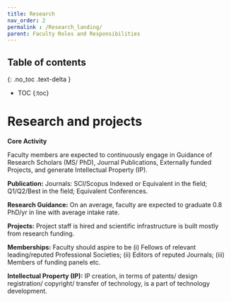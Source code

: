 ```yaml
---
title: Research
nav_order: 2
permalink : /Research_landing/
parent: Faculty Roles and Responsibilities
---
```


## Table of contents
{: .no_toc .text-delta } 
* TOC
{:toc}

# Research and projects

**Core Activity**

Faculty members are expected to continuously engage in Guidance of Research Scholars (MS/ PhD), Journal Publications, Externally funded Projects, and generate Intellectual Property (IP). 

**Publication:** Journals: SCI/Scopus Indexed or Equivalent in the field; Q1/Q2/Best in the field; Equivalent Conferences. 

**Research Guidance:** On an average, faculty are expected to graduate 0.8 PhD/yr in line with average intake rate.

**Projects:** Project staff is hired and scientific infrastructure is built mostly from research funding. 

**Memberships:** Faculty should aspire to be  (i) Fellows of relevant leading/reputed  Professional Societies; (ii) Editors of reputed Journals; (iii) Members of funding panels etc.

**Intellectual Property (IP):** IP creation, in terms of patents/ design registration/ copyright/ transfer of technology, is a part of technology development.

